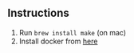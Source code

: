 ## Instructions

1. Run `brew install make` (on mac)
2. Install docker from [here](https://docs.docker.com/desktop/mac/install/)

